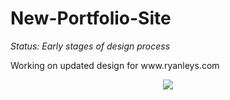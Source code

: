 # New-Portfolio-Site
<p><i>Status: Early stages of design process</i></p>
<p>Working on updated design for www.ryanleys.com </p>
<center>
<a href="http://www.ryanleys.com">
<img src="https://s26.postimg.org/al1zj96mh/Screen_Shot_2017-09-23_at_12.08.50_PM.png" />
</a>
</center>
